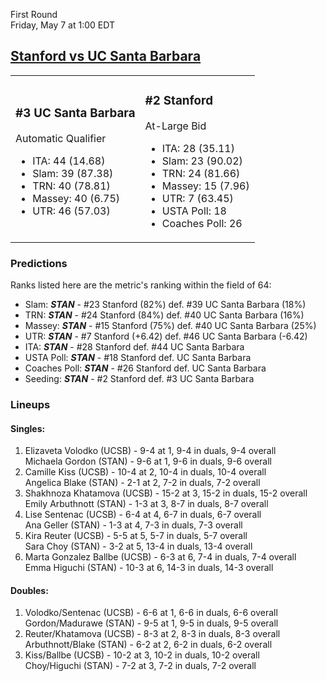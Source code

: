 First Round  
Friday, May 7 at 1:00 EDT
## [Stanford vs UC Santa Barbara](https://www.ncaa.com/game/5833656) 

<table><tr><td>  

### #3 UC Santa Barbara  

Automatic Qualifier  
- ITA: 44 (14.68)  
- Slam: 39 (87.38)  
- TRN: 40 (78.81)  
- Massey: 40 (6.75)  
- UTR: 46 (57.03)  

</td><td>  

### #2 Stanford  

At-Large Bid  
- ITA: 28 (35.11)  
- Slam: 23 (90.02)  
- TRN: 24 (81.66)  
- Massey: 15 (7.96)  
- UTR: 7 (63.45)  
- USTA Poll: 18  
- Coaches Poll: 26  

</td></tr></table>  

 ### Predictions  

Ranks listed here are the metric's ranking within the field of 64:  
- Slam: ***STAN*** - #23 Stanford (82%) def. #39 UC Santa Barbara (18%)  
- TRN: ***STAN*** - #24 Stanford (84%) def. #40 UC Santa Barbara (16%)  
- Massey: ***STAN*** - #15 Stanford (75%) def. #40 UC Santa Barbara (25%)  
- UTR: ***STAN*** - #7 Stanford (+6.42) def. #46 UC Santa Barbara (-6.42)  
- ITA: ***STAN*** - #28 Stanford def. #44 UC Santa Barbara  
- USTA Poll: ***STAN*** - #18 Stanford def. UC Santa Barbara  
- Coaches Poll: ***STAN*** - #26 Stanford def. UC Santa Barbara  
- Seeding: ***STAN*** - #2 Stanford def. #3 UC Santa Barbara  

 ### Lineups  

 #### Singles:  
1. Elizaveta Volodko (UCSB) - 9-4 at 1, 9-4 in duals, 9-4 overall  
  Michaela Gordon (STAN) - 9-6 at 1, 9-6 in duals, 9-6 overall
2. Camille Kiss (UCSB) - 10-4 at 2, 10-4 in duals, 10-4 overall  
  Angelica Blake (STAN) - 2-1 at 2, 7-2 in duals, 7-2 overall
3. Shakhnoza Khatamova (UCSB) - 15-2 at 3, 15-2 in duals, 15-2 overall  
  Emily Arbuthnott (STAN) - 1-3 at 3, 8-7 in duals, 8-7 overall
4. Lise Sentenac (UCSB) - 6-4 at 4, 6-7 in duals, 6-7 overall  
  Ana Geller (STAN) - 1-3 at 4, 7-3 in duals, 7-3 overall
5. Kira Reuter (UCSB) - 5-5 at 5, 5-7 in duals, 5-7 overall  
  Sara Choy (STAN) - 3-2 at 5, 13-4 in duals, 13-4 overall
6. Marta Gonzalez Ballbe (UCSB) - 6-3 at 6, 7-4 in duals, 7-4 overall  
  Emma Higuchi (STAN) - 10-3 at 6, 14-3 in duals, 14-3 overall

 #### Doubles:  
1. Volodko/Sentenac (UCSB) - 6-6 at 1, 6-6 in duals, 6-6 overall  
  Gordon/Madurawe (STAN) - 9-5 at 1, 9-5 in duals, 9-5 overall
2. Reuter/Khatamova (UCSB) - 8-3 at 2, 8-3 in duals, 8-3 overall  
  Arbuthnott/Blake (STAN) - 6-2 at 2, 6-2 in duals, 6-2 overall
3. Kiss/Ballbe (UCSB) - 10-2 at 3, 10-2 in duals, 10-2 overall  
  Choy/Higuchi (STAN) - 7-2 at 3, 7-2 in duals, 7-2 overall